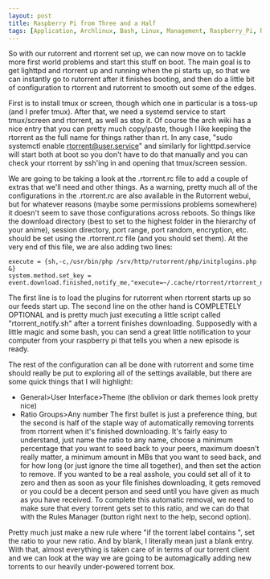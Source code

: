 ```yaml
---
layout: post
title: Raspberry Pi from Three and a Half
tags: [Application, Archlinux, Bash, Linux, Management, Raspberry_Pi, Rtorrent, Rutorrent, Setup, Torrent]
---
```


So with our rutorrent and rtorrent set up, we can now move on to tackle more first world problems and start this stuff on boot. The main goal is to get lighttpd and rtorrent up and running when the pi starts up, so that we can instantly go to rutorrent after it finishes booting, and then do a little bit of configuration to rtorrent and rutorrent to smooth out some of the edges.

First is to install tmux or screen, though which one in particular is a toss-up (and I prefer tmux). After that, we need a systemd service to start tmux/screen and rtorrent, as well as stop it. Of course the arch wiki has a nice entry that you can pretty much copy/paste, though I like keeping the rtorrent as the full name for things rather than rt. In any case, "sudo systemctl enable rtorrent@user.service" and similarly for lighttpd.service will start both at boot so you don't have to do that manually and you can check your rtorrent by ssh'ing in and opening that tmux/screen session.

We are going to be taking a look at the .rtorrent.rc file to add a couple of extras that we'll need and other things. As a warning, pretty much all of the configurations in the .rtorrent.rc are also available in the Rutorrent webui, but for whatever reasons (maybe some permissions problems somewhere) it doesn't seem to save those configurations across reboots. So things like the download directory (best to set to the highest folder in the hierarchy of your anime), session directory, port range, port random, encryption, etc. should be set using the .rtorrent.rc file (and you should set them). At the very end of this file, we are also adding two lines:

    execute = {sh,-c,/usr/bin/php /srv/http/rutorrent/php/initplugins.php &}
    system.method.set_key = event.download.finished,notify_me,"execute=~/.cache/rtorrent/rtorrent_notify.sh,$d.get_name="

The first line is to load the plugins for rutorrent when rtorrent starts up so our feeds start up. The second line on the other hand is COMPLETELY OPTIONAL and is pretty much just executing a little script called "rtorrent_notify.sh" after a torrent finishes downloading. Supposedly with a little magic and some bash, you can send a great little notification to your computer from your raspberry pi that tells you when a new episode is ready.

The rest of the configuration can all be done with rutorrent and some time should really be put to exploring all of the settings available, but there are some quick things that I will highlight:
- General>User Interface>Theme (the oblivion or dark themes look pretty nice)
- Ratio Groups>Any number
The first bullet is just a preference thing, but the second is half of the staple way of automatically removing torrents from rtorrent when it's finished downloading. It's fairly easy to understand, just name the ratio to any name, choose a minimum percentage that you want to seed back to your peers, maximum doesn't really matter, a minimum amount in MBs that you want to seed back, and for how long (or just ignore the time all together), and then set the action to remove. If you wanted to be a real asshole, you could set all of it to zero and then as soon as your file finishes downloading, it gets removed or you could be a decent person and seed until you have given as much as you have received. To complete this automatic removal, we need to make sure that every torrent gets set to this ratio, and we can do that with the Rules Manager (button right next to the help, second option).

Pretty much just make a new rule where "if the torrent label contains <blank>", set the ratio to your new ratio. And by blank, I literally mean just a blank entry. With that, almost everything is taken care of in terms of our torrent client and we can look at the way we are going to be automagically adding new torrents to our heavily under-powered torrent box.

